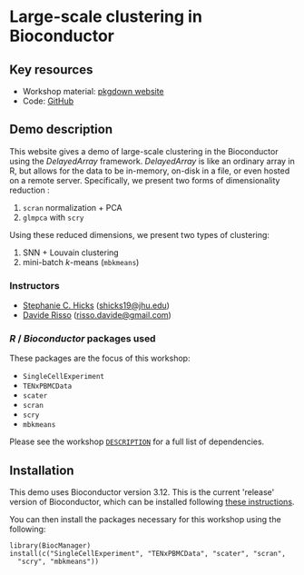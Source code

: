 # Large-scale clustering in Bioconductor

## Key resources

- Workshop material: [pkgdown website](https://stephaniehicks.com/biocdemo)
- Code: [GitHub](https://github.com/stephaniehicks/biocdemo)

## Demo description

This website gives a demo of large-scale clustering in the Bioconductor using the *DelayedArray* framework. 
*DelayedArray* is like an ordinary array in R, but allows for the data to be in-memory, on-disk in a file, or even hosted on a remote server. Specifically, we present two forms of dimensionality reduction : 

1. `scran` normalization + PCA
2. `glmpca` with `scry`

Using these reduced dimensions, we present two types of clustering: 

1. SNN + Louvain clustering
2. mini-batch _k_-means (`mbkmeans`)

### Instructors

- [Stephanie C. Hicks](https://www.stephaniehicks.com) (shicks19@jhu.edu)
- [Davide Risso](https://drisso.github.io) (risso.davide@gmail.com)

### *R* / *Bioconductor* packages used

These packages are the focus of this workshop:

- `SingleCellExperiment`
- `TENxPBMCData`
- `scater`
- `scran`
- `scry`
- `mbkmeans`

Please see the workshop [`DESCRIPTION`](https://github.com/stephaniehicks/biocdemo/blob/main/DESCRIPTION) for a full list of dependencies.


## Installation

This demo uses Bioconductor version 3.12.
This is the current 'release' version of Bioconductor, which can be installed following [these instructions](https://bioconductor.org/install/).

You can then install the packages necessary for this workshop using the following:

```
library(BiocManager)
install(c("SingleCellExperiment", "TENxPBMCData", "scater", "scran",
  "scry", "mbkmeans"))
```

